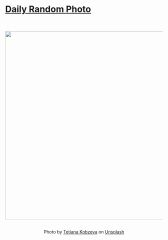 # [Daily Random Photo](https://www.dailyrandomphoto.com/)

<div align="center">
  <br>
  <br>
  <a href="https://www.dailyrandomphoto.com/p/2024/2024-06-03/"><img src="https://images.unsplash.com/photo-1716223996696-ad6252a7fe7c?crop=entropy&cs=tinysrgb&fit=max&fm=jpg&ixid=M3w3NzUwOHwwfDF8cmFuZG9tfHx8fHx8fHx8MTcxNzM3NDc5N3w&ixlib=rb-4.0.3&q=80&w=1080" width="600px"></a>
  <br>
  <br>
  <p class="has-text-grey">Photo by <a href="https://unsplash.com/@kobzevvaa?utm_source=Daily%20Random%20Photo&amp;utm_medium=referral" target="_blank" rel="noopener noreferrer">Tetiana Kobzeva</a> on <a href="https://unsplash.com/photos/a-living-room-filled-with-furniture-and-a-window-fAUmEIyQIfU?utm_source=Daily%20Random%20Photo&amp;utm_medium=referral" target="_blank" rel="noopener noreferrer">Unsplash</a></p>
</div>
